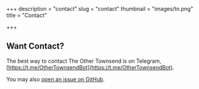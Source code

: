 +++
description = "contact"
slug = "contact"
thumbnail = "images/tn.png"
title = "Contact"

+++
## Want Contact?

The best way to contact The Other Townsend is on Telegram, [https://t.me/OtherTownsendBot](https://t.me/OtherTownsendBot).

You may also [open an issue on GitHub](https://github.com/calarts/othertownsend/issues/new).